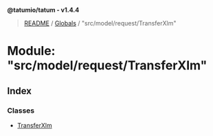 **@tatumio/tatum - v1.4.4**

> [README](../README.md) / [Globals](../globals.md) / "src/model/request/TransferXlm"

# Module: "src/model/request/TransferXlm"

## Index

### Classes

* [TransferXlm](../classes/_src_model_request_transferxlm_.transferxlm.md)
